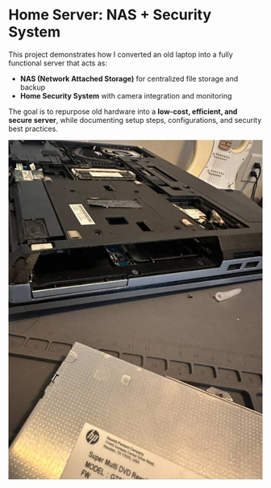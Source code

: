 # Home Server: NAS + Security System

This project demonstrates how I converted an old laptop into a fully functional server that acts as:
- **NAS (Network Attached Storage)** for centralized file storage and backup
- **Home Security System** with camera integration and monitoring

The goal is to repurpose old hardware into a **low-cost, efficient, and secure server**, while documenting setup steps, configurations, and security best practices.

![ImageForRef1](Ref1.jpg)
